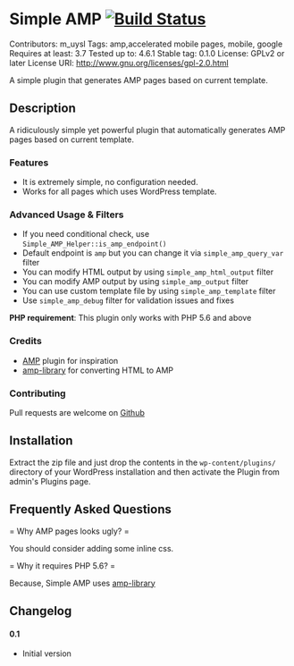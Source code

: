 Simple AMP [![Build Status](https://travis-ci.org/mustafauysal/simple-amp.svg?branch=master)](https://travis-ci.org/mustafauysal/simple-amp)
===============

Contributors: m_uysl
Tags: amp,accelerated mobile pages, mobile, google
Requires at least: 3.7
Tested up to: 4.6.1
Stable tag: 0.1.0
License: GPLv2 or later
License URI: http://www.gnu.org/licenses/gpl-2.0.html

 A simple plugin that generates AMP pages based on current template.

## Description ##

A ridiculously simple yet powerful plugin that automatically generates AMP pages based on current template.

### Features ###

* It is extremely simple, no configuration needed.
* Works for all pages which uses WordPress template.

### Advanced Usage & Filters ###

* If you need conditional check, use `Simple_AMP_Helper::is_amp_endpoint()`
* Default endpoint is `amp` but you can change it via `simple_amp_query_var` filter
* You can modify HTML output by using `simple_amp_html_output` filter
* You can modify AMP output by using `simple_amp_output` filter
* You can use custom template file by using `simple_amp_template` filter
* Use `simple_amp_debug` filter for validation issues and fixes



**PHP requirement**:  This plugin only works with PHP 5.6 and above


### Credits ###

* [AMP](https://wordpress.org/plugins/amp/) plugin for inspiration
* [amp-library](https://github.com/Lullabot/amp-library) for converting HTML to AMP


### Contributing ###
Pull requests are welcome on [Github](https://github.com/mustafauysal/simple-amp)


## Installation ##

Extract the zip file and just drop the contents in the `wp-content/plugins/` directory of your WordPress installation and then activate the Plugin from admin's Plugins page.


## Frequently Asked Questions ##

= Why AMP pages looks ugly? =

You should consider adding some inline css.

= Why it requires PHP 5.6? =

Because, Simple AMP uses [amp-library](https://github.com/Lullabot/amp-library)


## Changelog ##

#### 0.1 ####
* Initial version
